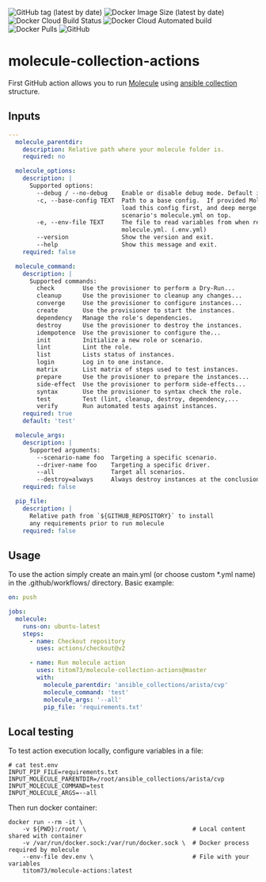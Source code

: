 ![GitHub tag (latest by date)](https://img.shields.io/github/v/tag/titom73/molecule-collection-actions) ![Docker Image Size (latest by date)](https://img.shields.io/docker/image-size/titom73/molecule-actions) ![Docker Cloud Build Status](https://img.shields.io/docker/cloud/build/titom73/molecule-actions) ![Docker Cloud Automated build](https://img.shields.io/docker/cloud/automated/titom73/molecule-actions) ![Docker Pulls](https://img.shields.io/docker/pulls/titom73/molecule-actions) ![GitHub](https://img.shields.io/github/license/titom73/molecule-collection-actions)

# molecule-collection-actions

First GitHub action allows you to run [Molecule](https://molecule.readthedocs.io/en/latest/) using [ansible collection](https://docs.ansible.com/ansible/latest/user_guide/collections_using.html) structure.

## Inputs

```yaml
---
  molecule_parentdir:
    description: Relative path where your molecule folder is.
    required: no

  molecule_options:
    description: |
      Supported options:
        --debug / --no-debug    Enable or disable debug mode. Default is disabled.
        -c, --base-config TEXT  Path to a base config.  If provided Molecule will
                                load this config first, and deep merge each
                                scenario's molecule.yml on top.
        -e, --env-file TEXT     The file to read variables from when rendering
                                molecule.yml. (.env.yml)
        --version               Show the version and exit.
        --help                  Show this message and exit.
    required: false

  molecule_command:
    description: |
      Supported commands:
        check        Use the provisioner to perform a Dry-Run...
        cleanup      Use the provisioner to cleanup any changes...
        converge     Use the provisioner to configure instances...
        create       Use the provisioner to start the instances.
        dependency   Manage the role's dependencies.
        destroy      Use the provisioner to destroy the instances.
        idempotence  Use the provisioner to configure the...
        init         Initialize a new role or scenario.
        lint         Lint the role.
        list         Lists status of instances.
        login        Log in to one instance.
        matrix       List matrix of steps used to test instances.
        prepare      Use the provisioner to prepare the instances...
        side-effect  Use the provisioner to perform side-effects...
        syntax       Use the provisioner to syntax check the role.
        test         Test (lint, cleanup, destroy, dependency,...
        verify       Run automated tests against instances.
    required: true
    default: 'test'

  molecule_args:
    description: |
      Supported arguments:
        --scenario-name foo  Targeting a specific scenario.
        --driver-name foo    Targeting a specific driver.
        --all                Target all scenarios.
        --destroy=always     Always destroy instances at the conclusion of a Molecule run.
    required: false

  pip_file:
    description: |
      Relative path from `${GITHUB_REPOSITORY}` to install
      any requirements prior to run molecule
    required: false

```

## Usage

To use the action simply create an main.yml (or choose custom *.yml name) in the .github/workflows/ directory.
Basic example:

```yaml
on: push

jobs:
  molecule:
    runs-on: ubuntu-latest
    steps:
      - name: Checkout repository
        uses: actions/checkout@v2

      - name: Run molecule action
        uses: titom73/molecule-collection-actions@master
        with:
          molecule_parentdir: 'ansible_collections/arista/cvp'
          molecule_command: 'test'
          molecule_args: '--all'
          pip_file: 'requirements.txt'
```

## Local testing

To test action execution locally, configure variables in a file:

```shell
# cat test.env
INPUT_PIP_FILE=requirements.txt
INPUT_MOLECULE_PARENTDIR=/root/ansible_collections/arista/cvp
INPUT_MOLECULE_COMMAND=test
INPUT_MOLECULE_ARGS=--all
```

Then run docker container:

```shell
docker run --rm -it \
    -v ${PWD}:/root/ \                              # Local content shared with container
    -v /var/run/docker.sock:/var/run/docker.sock \  # Docker process required by molecule
    --env-file dev.env \                            # File with your variables
    titom73/molecule-actions:latest
```
